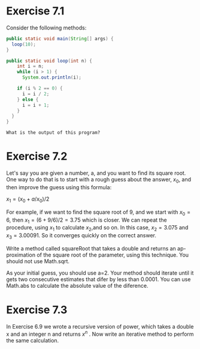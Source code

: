 # Exercise 7.1

Consider the following methods:

```java
public static void main(String[] args) {
  loop(10);
}

public static void loop(int n) {
    int i = n;
    while (i > 1) {
      System.out.println(i);

    if (i % 2 == 0) {
      i = i / 2;
    } else {
      i = i + 1;
    }
  }
}
```

    What is the output of this program?
  
  
 # Exercise 7.2
 
Let's say you are given a number, a, and you want to find
its square root. One way to do that is to start with a rough guess about the
answer,  $x_0$, and then improve the guess using this formula:

  $x_1 = (x_0 + a/x_0)/2$
  
For example, if we want to find the square root of 9, and we start with $x_0=6$,
then $x_1 = (6+9/6)/2=3.75$ which is closer. We can repeat the procedure,
using $x_1$ to calculate $x_2$,and so on. In this case, $x_2=3.075$ and $x_3=3.00091$.
So it converges quickly on the correct answer.

Write a method called squareRoot that takes a double and returns an ap-
proximation of the square root of the parameter, using this technique. You
should not use Math.sqrt.

As your initial guess, you should use a=2. Your method should iterate until
it gets two consecutive estimates that difer by less than 0.0001. You can use
Math.abs to calculate the absolute value of the diference.

# Exercise 7.3

In Exercise 6.9 we wrote a recursive version of power, which
takes a double x and an integer n and returns $x^n$ . Now write an iterative
method to perform the same calculation.
